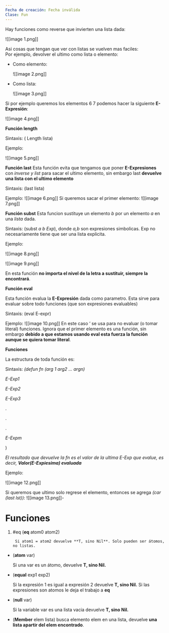 ```yaml
---
Fecha de creación: Fecha inválida
Clase: Fun
---
```

Hay funciones como reverse que invierten una lista dada:

![[image 1.png]]

Asi cosas que tengan que ver con listas se vuelven mas faciles:  
Por ejemplo, devolver el ultimo como lista o elemento:

- Como elemento:
    
    ![[image 2.png]]
    
- Como lista:
    
    ![[image 3.png]]
    
      
    

Si por ejemplo queremos los elementos 6 7 podemos hacer la siguiente **E-Expresión**:

![[image 4.png]]
  
**Función length**

Sintaxis: ( Length lista)

Ejemplo:

![[image 5.png]]

**Función last**
Esta función evita que tengamos que poner **E-Expresiones** con _inverse y list_ para sacar el ultimo elemento, sin embargo last **devuelve una lista con el ultimo elemento**

Sintaxis: (last lista)

Ejemplo:
![[image 6.png]]
Si queremos sacar el primer elemento:
![[image 7.png]]

**Función subst**
Esta funcion sustituye un elemento _b_ por un elemento _a_ en una _lista_ dada.

Sintaxis: (subst _a b Exp_), donde _a,b_ son expresiones simbolicas. Exp no necesariamente tiene que ser una lista explicita.

Ejemplo:

![[image 8.png]]

![[image 9.png]]

En esta función **no importa el nivel de la letra a sustituir, siempre la encontrará**.

**Función eval**

Esta función evalua la **E-Expresión** dada como parametro. Esta sirve para evaluar sobre todo funciones (que son expresiones evaluables)

Sintaxis: (eval E-expr)

Ejemplo:
![[image 10.png]]
En este caso ‘ se usa para no evaluar (o tomar literal) funciones. Ignora que el primer elemento es una función, sin embargo **debido a que estamos usando eval esta fuerza la función aunque se quiera tomar literal**.

**Funciones**

La estructura de toda función es:

Sintaxis: _(defun fn (arg 1 arg2 … argn)_

_E-Exp1_

_E-Exp2_

_E-Exp3_

.

.

.

_E-Expm_

)

_El resultado que devuelve la fn es el valor de la ultima E-Exp que evalue, es decir, **Valor(E-Expiesima) evaluada**_  

Ejemplo:

![[image 12.png]]

Si queremos que ultimo solo regrese el elemento, entonces se agrega _(car (last lst)):_
![[image 13.png]]-
# Funciones
1. #eq
	(**eq** atom0 atom2)
	    
	    Si atom1 = atom2 devuelve **T, sino Nil**. Solo pueden ser átomos, no listas.
	    
- (**atom** var)
    
    Si una var es un átomo, devuelve **T, sino Nil.**
    
- (**equal** exp1 exp2)
    
    Si la expresión 1 es igual a expresión 2 devuelve **T, sino Nil.** Si las expresiones son atomos le deja el trabajo a **eq**
    
- (**null** var)
    
    Si la variable var es una lista vacia devuelve **T, sino Nil.**
    
- (**Member** elem lista) busca elemento elem en una lista, devuelve **una lista apartir del elem encontrado**.